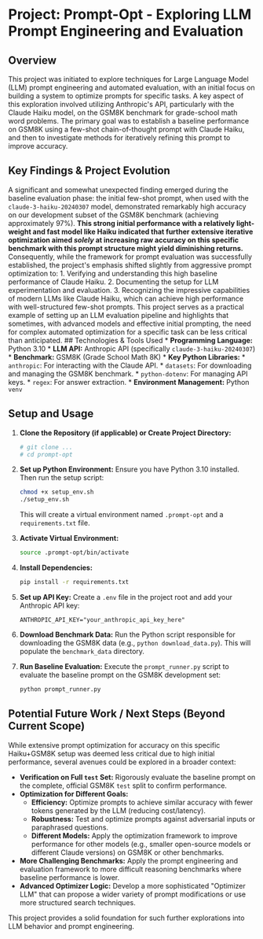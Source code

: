 # Project: Prompt-Opt - Exploring LLM Prompt Engineering and Evaluation  

## Overview  

This project was initiated to explore techniques for Large Language Model (LLM) prompt engineering and automated evaluation, with an initial focus on building a system to optimize prompts for specific tasks. A key aspect of this exploration involved utilizing Anthropic's API, particularly with the Claude Haiku model, on the GSM8K benchmark for grade-school math word problems.  The primary goal was to establish a baseline performance on GSM8K using a few-shot chain-of-thought prompt with Claude Haiku, and then to investigate methods for iteratively refining this prompt to improve accuracy.  

## Key Findings & Project Evolution  

A significant and somewhat unexpected finding emerged during the baseline evaluation phase: the initial few-shot prompt, when used with the `claude-3-haiku-20240307` model, demonstrated remarkably high accuracy on our development subset of the GSM8K benchmark (achieving approximately 97%).  **This strong initial performance with a relatively light-weight and fast model like Haiku indicated that further extensive iterative optimization aimed *solely* at increasing raw accuracy on this specific benchmark with this prompt structure might yield diminishing returns.**  Consequently, while the framework for prompt evaluation was successfully established, the project's emphasis shifted slightly from aggressive prompt optimization to: 1.  Verifying and understanding this high baseline performance of Claude Haiku. 2.  Documenting the setup for LLM experimentation and evaluation. 3.  Recognizing the impressive capabilities of modern LLMs like Claude Haiku, which can achieve high performance with well-structured few-shot prompts.  This project serves as a practical example of setting up an LLM evaluation pipeline and highlights that sometimes, with advanced models and effective initial prompting, the need for complex automated optimization for a specific task can be less critical than anticipated.  ## Technologies & Tools Used  * **Programming Language:** Python 3.10 * **LLM API:** Anthropic API (specifically `claude-3-haiku-20240307`) * **Benchmark:** GSM8K (Grade School Math 8K) * **Key Python Libraries:**     * `anthropic`: For interacting with the Claude API.     * `datasets`: For downloading and managing the GSM8K benchmark.     * `python-dotenv`: For managing API keys.     * `regex`: For answer extraction. * **Environment Management:** Python `venv`  


## Setup and Usage

1.  **Clone the Repository (if applicable) or Create Project Directory:**
    ```bash
    # git clone ...
    # cd prompt-opt
    ```

2.  **Set up Python Environment:**
    Ensure you have Python 3.10 installed. Then run the setup script:
    ```bash
    chmod +x setup_env.sh
    ./setup_env.sh
    ```
    This will create a virtual environment named `.prompt-opt` and a `requirements.txt` file.

3.  **Activate Virtual Environment:**
    ```bash
    source .prompt-opt/bin/activate
    ```

4.  **Install Dependencies:**
    ```bash
    pip install -r requirements.txt
    ```

5.  **Set up API Key:**
    Create a `.env` file in the project root and add your Anthropic API key:
    ```
    ANTHROPIC_API_KEY="your_anthropic_api_key_here"
    ```

6.  **Download Benchmark Data:**
    Run the Python script responsible for downloading the GSM8K data (e.g., `python download_data.py`). This will populate the `benchmark_data` directory.

7.  **Run Baseline Evaluation:**
    Execute the `prompt_runner.py` script to evaluate the baseline prompt on the GSM8K development set:
    ```bash
    python prompt_runner.py
    ```

## Potential Future Work / Next Steps (Beyond Current Scope)

While extensive prompt optimization for accuracy on this specific Haiku+GSM8K setup was deemed less critical due to high initial performance, several avenues could be explored in a broader context:

* **Verification on Full `test` Set:** Rigorously evaluate the baseline prompt on the complete, official GSM8K `test` split to confirm performance.
* **Optimization for Different Goals:**
    * **Efficiency:** Optimize prompts to achieve similar accuracy with fewer tokens generated by the LLM (reducing cost/latency).
    * **Robustness:** Test and optimize prompts against adversarial inputs or paraphrased questions.
    * **Different Models:** Apply the optimization framework to improve performance for other models (e.g., smaller open-source models or different Claude versions) on GSM8K or other benchmarks.
* **More Challenging Benchmarks:** Apply the prompt engineering and evaluation framework to more difficult reasoning benchmarks where baseline performance is lower.
* **Advanced Optimizer Logic:** Develop a more sophisticated "Optimizer LLM" that can propose a wider variety of prompt modifications or use more structured search techniques.

This project provides a solid foundation for such further explorations into LLM behavior and prompt engineering.

